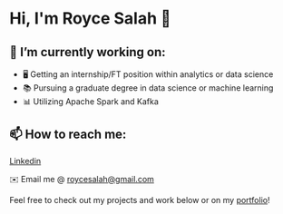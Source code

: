 # Hi, I'm Royce Salah 👋

## 🔭 I’m currently working on:

- 🖥️ Getting an internship/FT position within analytics or data science
- 📚 Pursuing a graduate degree in data science or machine learning
- 📊 Utilizing Apache Spark and Kafka

## 📫 How to reach me:

[Linkedin](https://www.linkedin.com/in/roycesalah/)

✉️ Email me @ roycesalah@gmail.com


Feel free to check out my projects and work below or on my [portfolio](https://roycesalah.github.io)!

